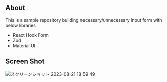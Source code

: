 ## About
This is a sample repository building necessary/unnecessary input form with below libraries
- React Hook Form
- Zod
- Material UI

## Screen Shot
![スクリーンショット 2023-08-21 18 59 49](https://github.com/yohei222/react-hook-form-zod-mui/assets/56663358/a6743e85-404b-4051-8316-6b36f058ea72)
